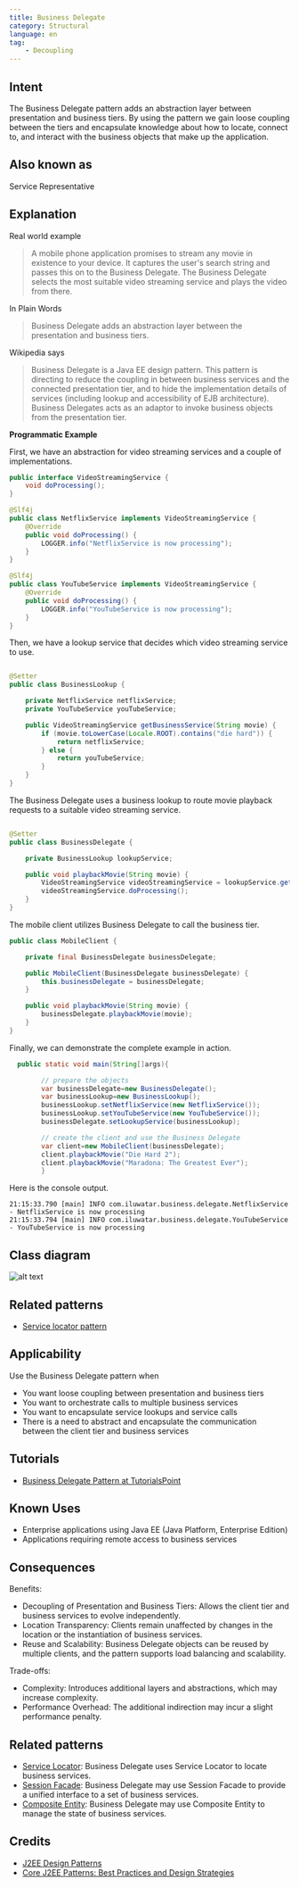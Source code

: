 ```yaml
---
title: Business Delegate
category: Structural
language: en
tag:
    - Decoupling
---
```


## Intent

The Business Delegate pattern adds an abstraction layer between presentation and business tiers. By using the pattern we gain loose coupling between the tiers and encapsulate knowledge about how to locate, connect to, and interact with the business objects that make up the application.

## Also known as

Service Representative

## Explanation

Real world example

> A mobile phone application promises to stream any movie in existence to your device. It captures the user's search string and passes this on to the Business Delegate. The Business Delegate selects the most suitable video streaming service and plays the video from there.

In Plain Words

> Business Delegate adds an abstraction layer between the presentation and business tiers.

Wikipedia says

> Business Delegate is a Java EE design pattern. This pattern is directing to reduce the coupling in between business services and the connected presentation tier, and to hide the implementation details of services (including lookup and accessibility of EJB architecture). Business Delegates acts as an adaptor to invoke business objects from the presentation tier.

**Programmatic Example**

First, we have an abstraction for video streaming services and a couple of implementations.

```java
public interface VideoStreamingService {
    void doProcessing();
}

@Slf4j
public class NetflixService implements VideoStreamingService {
    @Override
    public void doProcessing() {
        LOGGER.info("NetflixService is now processing");
    }
}

@Slf4j
public class YouTubeService implements VideoStreamingService {
    @Override
    public void doProcessing() {
        LOGGER.info("YouTubeService is now processing");
    }
}
```

Then, we have a lookup service that decides which video streaming service to use.

```java

@Setter
public class BusinessLookup {

    private NetflixService netflixService;
    private YouTubeService youTubeService;

    public VideoStreamingService getBusinessService(String movie) {
        if (movie.toLowerCase(Locale.ROOT).contains("die hard")) {
            return netflixService;
        } else {
            return youTubeService;
        }
    }
}
```

The Business Delegate uses a business lookup to route movie playback requests to a suitable video streaming service.

```java

@Setter
public class BusinessDelegate {

    private BusinessLookup lookupService;

    public void playbackMovie(String movie) {
        VideoStreamingService videoStreamingService = lookupService.getBusinessService(movie);
        videoStreamingService.doProcessing();
    }
}
```

The mobile client utilizes Business Delegate to call the business tier.

```java
public class MobileClient {

    private final BusinessDelegate businessDelegate;

    public MobileClient(BusinessDelegate businessDelegate) {
        this.businessDelegate = businessDelegate;
    }

    public void playbackMovie(String movie) {
        businessDelegate.playbackMovie(movie);
    }
}
```

Finally, we can demonstrate the complete example in action.

```java
  public static void main(String[]args){

        // prepare the objects
        var businessDelegate=new BusinessDelegate();
        var businessLookup=new BusinessLookup();
        businessLookup.setNetflixService(new NetflixService());
        businessLookup.setYouTubeService(new YouTubeService());
        businessDelegate.setLookupService(businessLookup);

        // create the client and use the Business Delegate
        var client=new MobileClient(businessDelegate);
        client.playbackMovie("Die Hard 2");
        client.playbackMovie("Maradona: The Greatest Ever");
        }
```

Here is the console output.

```
21:15:33.790 [main] INFO com.iluwatar.business.delegate.NetflixService - NetflixService is now processing
21:15:33.794 [main] INFO com.iluwatar.business.delegate.YouTubeService - YouTubeService is now processing
```

## Class diagram

![alt text](./etc/business-delegate.urm.png "Business Delegate")

## Related patterns

* [Service locator pattern](https://java-design-patterns.com/patterns/service-locator/)

## Applicability

Use the Business Delegate pattern when

* You want loose coupling between presentation and business tiers
* You want to orchestrate calls to multiple business services
* You want to encapsulate service lookups and service calls
* There is a need to abstract and encapsulate the communication between the client tier and business services

## Tutorials

* [Business Delegate Pattern at TutorialsPoint](https://www.tutorialspoint.com/design_pattern/business_delegate_pattern.htm)

## Known Uses

* Enterprise applications using Java EE (Java Platform, Enterprise Edition)
* Applications requiring remote access to business services

## Consequences

Benefits:

* Decoupling of Presentation and Business Tiers: Allows the client tier and business services to evolve independently.
* Location Transparency: Clients remain unaffected by changes in the location or the instantiation of business services.
* Reuse and Scalability: Business Delegate objects can be reused by multiple clients, and the pattern supports load balancing and scalability.

Trade-offs:

* Complexity: Introduces additional layers and abstractions, which may increase complexity.
* Performance Overhead: The additional indirection may incur a slight performance penalty.

## Related patterns

* [Service Locator](https://java-design-patterns.com/patterns/service-locator/): Business Delegate uses Service Locator to locate business services.
* [Session Facade](https://java-design-patterns.com/patterns/session-facade/): Business Delegate may use Session Facade to provide a unified interface to a set of business services.
* [Composite Entity](https://java-design-patterns.com/patterns/composite-entity/): Business Delegate may use Composite Entity to manage the state of business services.

## Credits

* [J2EE Design Patterns](https://www.amazon.com/gp/product/0596004273/ref=as_li_tl?ie=UTF8&camp=1789&creative=9325&creativeASIN=0596004273&linkCode=as2&tag=javadesignpat-20&linkId=48d37c67fb3d845b802fa9b619ad8f31)
* [Core J2EE Patterns: Best Practices and Design Strategies](https://www.amazon.com/gp/product/0130648841/ref=as_li_qf_asin_il_tl?ie=UTF8&tag=javadesignpat-20&creative=9325&linkCode=as2&creativeASIN=0130648841&linkId=a0100de2b28c71ede8db1757fb2b5947)
